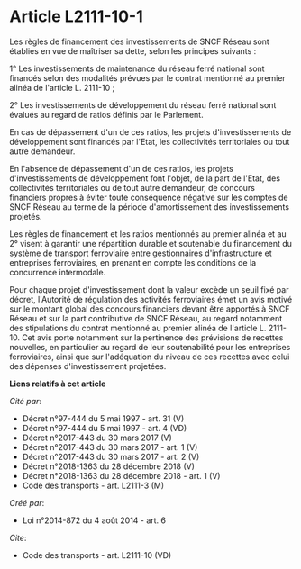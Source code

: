 # Article L2111-10-1

Les règles de financement des investissements de SNCF Réseau sont établies en vue de maîtriser sa dette, selon les principes
suivants : 

1° Les investissements de maintenance du réseau ferré national sont financés selon des modalités prévues par le contrat
mentionné au premier alinéa de l'article L. 2111-10 ; 

2° Les investissements de développement du réseau ferré national sont évalués au regard de ratios définis par le Parlement. 

En cas de dépassement d'un de ces ratios, les projets d'investissements de développement sont financés par l'Etat, les
collectivités territoriales ou tout autre demandeur. 

En l'absence de dépassement d'un de ces ratios, les projets d'investissements de développement font l'objet, de la part de
l'Etat, des collectivités territoriales ou de tout autre demandeur, de concours financiers propres à éviter toute conséquence
négative sur les comptes de SNCF Réseau au terme de la période d'amortissement des investissements projetés. 

Les règles de financement et les ratios mentionnés au premier alinéa et au 2° visent à garantir une répartition durable et
soutenable du financement du système de transport ferroviaire entre gestionnaires d'infrastructure et entreprises
ferroviaires, en prenant en compte les conditions de la concurrence intermodale. 

Pour chaque projet d'investissement dont la valeur excède un seuil fixé par décret, l'Autorité de régulation des activités
ferroviaires émet un avis motivé sur le montant global des concours financiers devant être apportés à SNCF Réseau et sur la
part contributive de SNCF Réseau, au regard notamment des stipulations du contrat mentionné au premier alinéa de l'article L.
2111-10. Cet avis porte notamment sur la pertinence des prévisions de recettes nouvelles, en particulier au regard de leur
soutenabilité pour les entreprises ferroviaires, ainsi que sur l'adéquation du niveau de ces recettes avec celui des dépenses
d'investissement projetées.

**Liens relatifs à cet article**

_Cité par_:

  - Décret n°97-444 du 5 mai 1997 - art. 31 (V)
  - Décret n°97-444 du 5 mai 1997 - art. 4 (VD)
  - Décret n°2017-443 du 30 mars 2017 (V)
  - Décret n°2017-443 du 30 mars 2017 - art. 1 (V)
  - Décret n°2017-443 du 30 mars 2017 - art. 2 (V)
  - Décret n°2018-1363 du 28 décembre 2018 (V)
  - Décret n°2018-1363 du 28 décembre 2018 - art. 1 (V)
  - Code des transports - art. L2111-3 (M)

_Créé par_:

  - Loi n°2014-872 du 4 août 2014 - art. 6

_Cite_:

  - Code des transports - art. L2111-10 (VD)
